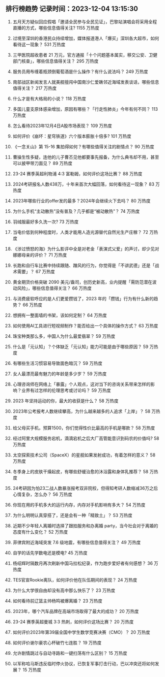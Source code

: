 
## 排行榜趋势 记录时间：2023-12-04 13:15:30
  
  1. 五月天方疑似回应假唱「邀请全民参与全民见证」，巴黎站演唱会将采用全程直播的方式，哪些信息值得关注? 1155 万热度
    
  2. 过境至深圳的香港民众持续增加，媒体报道港人「爆买」深圳各大超市，如何看待这一现象？ 531 万热度
    
  3. 三甲医院超收患者 21 万元，官方通报「十个问题基本属实，移交公安、卫健部门核查」，哪些信息值得关注？ 295 万热度
    
  4. 服务员用布缠着瓶颈倒葡萄酒是什么操作？有什么说法吗？ 249 万热度
    
  5. 南部战区新闻发言人就美舰擅闯中国南沙仁爱礁邻近海域发表谈话，哪些信息值得关注？ 217 万热度
    
  6. 什么才是有大格局的小说？ 118 万热度
    
  7. 多国儿童支原体感染增加，原因有哪些？「行走性肺炎」今年有何不同？ 113 万热度
    
  8. 怎么看待2023年12月4日A股市场表现？ 109 万热度
    
  9. 如何评价《崩坏：星穹铁道》六个版本膨胀十倍多? 101 万热度
    
  10. 《一念关山》第 15-16 集拍得如何？有哪些值得关注的剧情点？ 90 万热度
    
  11. 曹操生性多疑，连他的儿子曹丕见他都要事先报备，为什么典韦却不用，甚至可以披甲带刀面见？ 89 万热度
    
  12. 23-24 赛季英超利物浦 4:3 富勒姆，如何评价这场比赛？ 88 万热度
    
  13. 2024考研报名人数438万，十年来首次大幅回落，如何看待这一现象？ 83 万热度
    
  14. 2023年哪些行业的offer发的最多？2024年会继续火下去吗？ 80 万热度
    
  15. 为什么手机“主动散热”没有普及？几乎都是“被动散热”？ 74 万热度
    
  16. 羽绒服最好多久洗一次? 73 万热度
    
  17. 当电价低到何种程度时，人类才能用人造光源替代自然光生产庄稼？ 72 万热度
    
  18. 《涉过愤怒的海》为什么影评中全是对老金「表演式父爱」的声讨，却少见对娜娜母亲的评价？ 71 万热度
    
  19. 长跑和自行车比赛中持续跟随、蹭风的行为，你觉得是「不讲武德」还是「战术需要」？ 67 万热度
    
  20. 黄金期货价格突破 2090 美元/盎司，创历史新高，业内提醒「需防范潜在波动风险」，哪些信息值得关注？ 66 万热度
    
  21. 与消费疲软呼应的是人们更爱攒钱了，2023 年的「攒钱」行为有什么新的趋势？ 66 万热度
    
  22. 想拥有一整面墙的书架，该如何定制？ 64 万热度
    
  23. 如何使用AI工具进行短视频制作？能否给出一个具体的操作方式？ 63 万热度
    
  24. 珠宝种类那么多，中国人为什么最爱翡翠？ 59 万热度
    
  25. 什么是「元认知」？个体缺乏「元认知」能力可能是由于哪些原因？ 59 万热度
    
  26. 有哪些生活习惯容易导致面色暗沉？ 59 万热度
    
  27. 女人最漂亮最有魅力的年龄是多少岁？ 59 万热度
    
  28. 心理咨询师在网络上「暴露」个人观点，这对当下的咨询关系带来怎样的影响？业界有过怎样的伦理思考或讨论吗？ 59 万热度
    
  29. 2023 年坚持运动的你，最大的收获是什么？ 58 万热度
    
  30. 2023年公考报考人数继续攀高，为什么越来越多的人追求「上岸」？ 58 万热度
    
  31. 给父母买手机，预算1500，你们觉得性价比最高的手机是哪款？ 58 万热度
    
  32. 经过阿里大规模服务宕机，滴滴宕机之后大厂高管能意识到码农的价值吗? 58 万热度
    
  33. 太空探索技术公司（SpaceX）的星舰如果发射成功，有着怎样的意义？ 58 万热度
    
  34. 冬季身上的皮肤干燥起皮，有哪些舒缓治愈的沐浴露和身体乳推荐？ 58 万热度
    
  35. 24考研因为怕23二战人数暴涨报考双非院校，但得知考研人数缩减36万之后心情复杂，怎么办？ 56 万热度
    
  36. 你现在用的手机多大的运行内存，内存对手机影响有多大？ 54 万热度
    
  37. 为什么明明认真穿搭了，还是会有一种「精致土」？ 53 万热度
    
  38. 近期不少年轻人离婚时选择了跟拍服务和办离婚 party，当今社会对于离婚的态度有什么变化？ 52 万热度
    
  39. 菲律宾附近海域突发 7.6 级地震，有哪些信息值得关注？ 49 万热度
    
  40. 自学的话先学数电还是模电? 45 万热度
    
  41. 杨绍辉时隔数月再次刷新中国马拉松纪录，作为跑步爱好者有何感想？ 36 万热度
    
  42. TES官宣Rookie离队，如何评价他在队伍期间的表现？ 24 万热度
    
  43. 为什么大学很自由却没有高中那么快乐了？ 23 万热度
    
  44. 如何看待前辽篮主帅杨鸣被爆离婚？ 23 万热度
    
  45. 2023年，哪个汽车品牌在高端市场取得了最大的成功？ 20 万热度
    
  46. 23-24 赛季英超曼城 3:3 热刺，如何评价这场比赛？ 20 万热度
    
  47. 如何评价2023年第39届全国中学生数学竞赛决赛（CMO）？ 20 万热度
    
  48. 如何评价谢尔豪农心杯破竹七连胜？ 19 万热度
    
  49. 允许剧情跳过与自动寻路和一键扫荡有什么区别？ 15 万热度
    
  50. 以军称哈马斯违反临时停火协议，已恢复军事打击行动，巴以冲突还将如何发展？ 15 万热度
    